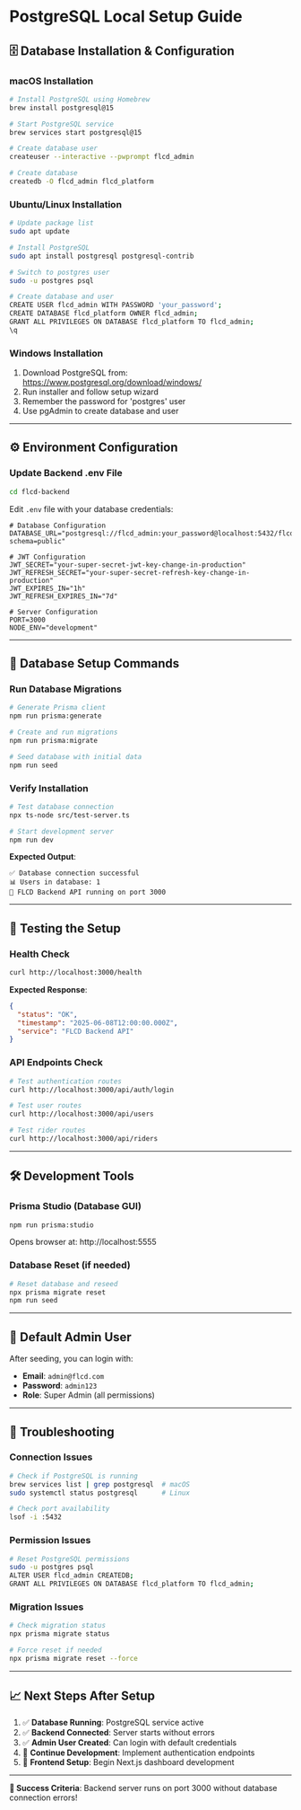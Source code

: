 # PostgreSQL Local Setup Guide

## 🗄️ **Database Installation & Configuration**

### **macOS Installation**
```bash
# Install PostgreSQL using Homebrew
brew install postgresql@15

# Start PostgreSQL service
brew services start postgresql@15

# Create database user
createuser --interactive --pwprompt flcd_admin

# Create database
createdb -O flcd_admin flcd_platform
```

### **Ubuntu/Linux Installation**
```bash
# Update package list
sudo apt update

# Install PostgreSQL
sudo apt install postgresql postgresql-contrib

# Switch to postgres user
sudo -u postgres psql

# Create database and user
CREATE USER flcd_admin WITH PASSWORD 'your_password';
CREATE DATABASE flcd_platform OWNER flcd_admin;
GRANT ALL PRIVILEGES ON DATABASE flcd_platform TO flcd_admin;
\q
```

### **Windows Installation**
1. Download PostgreSQL from: https://www.postgresql.org/download/windows/
2. Run installer and follow setup wizard
3. Remember the password for 'postgres' user
4. Use pgAdmin to create database and user

---

## ⚙️ **Environment Configuration**

### **Update Backend .env File**
```bash
cd flcd-backend
```

Edit `.env` file with your database credentials:
```env
# Database Configuration
DATABASE_URL="postgresql://flcd_admin:your_password@localhost:5432/flcd_platform?schema=public"

# JWT Configuration  
JWT_SECRET="your-super-secret-jwt-key-change-in-production"
JWT_REFRESH_SECRET="your-super-secret-refresh-key-change-in-production"
JWT_EXPIRES_IN="1h"
JWT_REFRESH_EXPIRES_IN="7d"

# Server Configuration
PORT=3000
NODE_ENV="development"
```

---

## 🚀 **Database Setup Commands**

### **Run Database Migrations**
```bash
# Generate Prisma client
npm run prisma:generate

# Create and run migrations
npm run prisma:migrate

# Seed database with initial data
npm run seed
```

### **Verify Installation**
```bash
# Test database connection
npx ts-node src/test-server.ts

# Start development server
npm run dev
```

**Expected Output**:
```
✅ Database connection successful
📊 Users in database: 1
🚀 FLCD Backend API running on port 3000
```

---

## 🧪 **Testing the Setup**

### **Health Check**
```bash
curl http://localhost:3000/health
```

**Expected Response**:
```json
{
  "status": "OK",
  "timestamp": "2025-06-08T12:00:00.000Z",
  "service": "FLCD Backend API"
}
```

### **API Endpoints Check**
```bash
# Test authentication routes
curl http://localhost:3000/api/auth/login

# Test user routes  
curl http://localhost:3000/api/users

# Test rider routes
curl http://localhost:3000/api/riders
```

---

## 🛠️ **Development Tools**

### **Prisma Studio (Database GUI)**
```bash
npm run prisma:studio
```
Opens browser at: http://localhost:5555

### **Database Reset (if needed)**
```bash
# Reset database and reseed
npx prisma migrate reset
npm run seed
```

---

## 👤 **Default Admin User**

After seeding, you can login with:
- **Email**: `admin@flcd.com`
- **Password**: `admin123`
- **Role**: Super Admin (all permissions)

---

## 🔧 **Troubleshooting**

### **Connection Issues**
```bash
# Check if PostgreSQL is running
brew services list | grep postgresql  # macOS
sudo systemctl status postgresql      # Linux

# Check port availability
lsof -i :5432
```

### **Permission Issues**
```bash
# Reset PostgreSQL permissions
sudo -u postgres psql
ALTER USER flcd_admin CREATEDB;
GRANT ALL PRIVILEGES ON DATABASE flcd_platform TO flcd_admin;
```

### **Migration Issues**
```bash
# Check migration status
npx prisma migrate status

# Force reset if needed
npx prisma migrate reset --force
```

---

## 📈 **Next Steps After Setup**

1. ✅ **Database Running**: PostgreSQL service active
2. ✅ **Backend Connected**: Server starts without errors  
3. ✅ **Admin User Created**: Can login with default credentials
4. 🔄 **Continue Development**: Implement authentication endpoints
5. 🔄 **Frontend Setup**: Begin Next.js dashboard development

---

**🎯 Success Criteria**: Backend server runs on port 3000 without database connection errors!